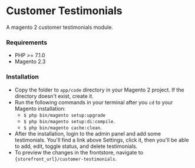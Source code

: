 # Customer Testimonials
A magento 2 customer testimonials module.
### Requirements
* PHP >= 7.1.0
* Magento 2.3
### Installation
* Copy the folder to `app/code` directory in your Magento 2 project. If the directory doesn't exist, create it.
* Run the following commands in your terminal after you `cd` to your Magento installation:
    * `$ php bin/magento setup:upgrade`
    * `$ php bin/magento setup:di:compile`.
    * `$ php bin/magento cache:clean`.
* After the installation, login to the admin panel and add some testimonials. You'll find a link above Settings, click it, then you'll be able to add, edit, toggle status, and delete testimonials.
* To preview the changes in the frontstore, navigate to `{storefront_url}/customer-testimonials`.
